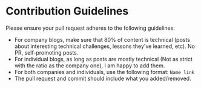 # Contribution Guidelines

Please ensure your pull request adheres to the following guidelines:

- For company blogs, make sure that 80% of content is technical (posts about interesting technical challenges, lessons they've learned, etc). No PR, self-promoting posts. 
- For individual blogs, as long as posts are mostly technical (Not as strict with the ratio as the company one), I am happy to add them.
- For both companies and individuals, use the following format: `Name link`
- The pull request and commit should include what you added/removed.
